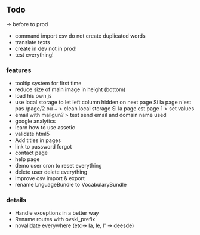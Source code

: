 ## Todo ##

-> before to prod
  - command import csv do not create duplicated words
  - translate texts
  - create in dev not in prod!
  - test everything!



### features ###
 * tooltip system for first time
 * reduce size of main image in height (bottom)
 * load his own js
 * use local storage to let left column hidden on next page
	Si la page n'est pas /page/2 ou + > clean local storage
	Si la page est page 1 > set values
 * email with mailgun? > test send email and domain name used
 * google analytics
 * learn how to use assetic
 * validate html5
 * Add titles in pages
 * link to password forgot
 * contact page
 * help page
 * demo user cron to reset everything
 * delete user delete everything
 * improve csv import & export
 * rename LnguageBundle to VocabularyBundle
### details ###
 * Handle exceptions in a better way
 * Rename routes with ovski_prefix
 * novalidate everywhere (etc-> la, le, l' -> deesde)
